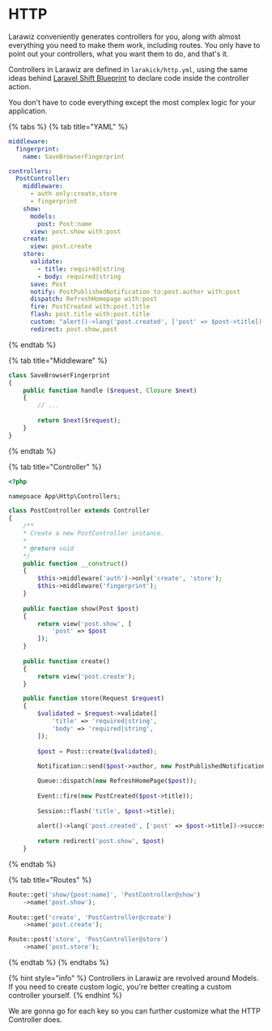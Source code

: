 # HTTP

Larawiz conveniently generates controllers for you, along with almost everything you need to make them work, including routes. You only have to point out your controllers, what you want them to do, and that's it.

Controllers in Larawiz are defined in `larakick/http.yml`, using the same ideas behind [Laravel Shift Blueprint](https://github.com/laravel-shift/blueprint) to declare code inside the controller action. 

You don't have to code everything except the most complex logic for your application.

{% tabs %}
{% tab title="YAML" %}
```yaml
middleware:
  fingerprint:
    name: SaveBrowserFingerprint

controllers:
  PostController:
    middleware:
      - auth only:create,store
      - fingerprint
    show:
      models:
        post: Post:name
      view: post.show with:post
    create:
      view: post.create
    store:
      validate:
        - title: required|string
        - body: required|string
      save: Post
      notify: PostPublishedNotification to:post.author with:post
      dispatch: RefreshHomepage with:post
      fire: PostCreated with:post.title
      flash: post.title with:post.title
      custom: "alert()->lang('post.created', ['post' => $post->title])->success()"
      redirect: post.show,post
```
{% endtab %}

{% tab title="Middleware" %}
```php
class SaveBrowserFingerprint
{
    public function handle ($request, Closure $next)
    {
        // ...
        
        return $next($request);
    }
}
```
{% endtab %}

{% tab title="Controller" %}
```php
<?php

namepsace App\Http\Controllers;

class PostController extends Controller
{
    /**
    * Create a new PostController instance.
    *
    * @return void
    */
    public function __construct()
    {
        $this->middleware('auth')->only('create', 'store');
        $this->middleware('fingerprint');
    }
      
    public function show(Post $post)
    {
        return view('post.show', [
            'post' => $post
        ]);
    }
    
    public function create()
    {
        return view('post.create');
    }

    public function store(Request $request)
    {
        $validated = $request->validate([
            'title' => 'required|string',
            'body' => 'required|string',
        ]);
        
        $post = Post::create($validated);
        
        Notification::send($post->author, new PostPublishedNotification($post));

        Queue::dispatch(new RefreshHomePage($post));
        
        Event::fire(new PostCreated($post->title));
        
        Session::flash('title', $post->title);
        
        alert()->lang('post.created', ['post' => $post->title])->success();
        
        return redirect('post.show', $post)
    }
```
{% endtab %}

{% tab title="Routes" %}
```php
Route::get('show/{post:name}', 'PostController@show')
    ->name('post.show');
    
Route::get('create', 'PostController@create')
    ->name('post.create');

Route::post('store', 'PostController@store')
    ->name('post.store');    
```
{% endtab %}
{% endtabs %}

{% hint style="info" %}
Controllers in Larawiz are revolved around Models. If you need to create custom logic, you're better creating a custom controller yourself.
{% endhint %}

We are gonna go for each key so you can further customize what the HTTP Controller does.

